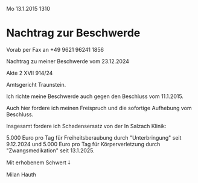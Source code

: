 Mo 13.1.2015 1310

# Nachtrag zur Beschwerde

Vorab per Fax an
+49 9621 96241 1856

Nachtrag zu meiner Beschwerde
vom 23.12.2024

Akte 2 XVII 914/24

Amtsgericht Traunstein.

Ich richte meine Beschwerde
auch gegen den Beschluss vom 11.1.2015.

Auch hier fordere ich meinen Freispruch
und die sofortige Aufhebung vom Beschluss.

Insgesamt fordere ich Schadensersatz
von der In Salzach Klinik:

5.000 Euro pro Tag für Freiheitsberaubung
durch "Unterbringung"
seit 9.12.2024 und
5.000 Euro pro Tag für Körperverletzung
durch "Zwangsmedikation" seit 13.1.2025.

Mit erhobenem Schwert ⸸

Milan Hauth
